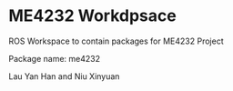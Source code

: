 # ME4232 Workdpsace

ROS Workspace to contain packages for ME4232 Project

Package name: me4232

Lau Yan Han and Niu Xinyuan